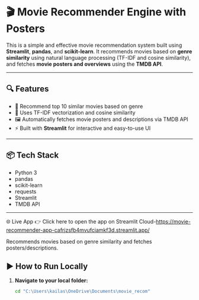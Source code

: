 # 🎬 Movie Recommender Engine with Posters

This is a simple and effective movie recommendation system built using **Streamlit**, **pandas**, and **scikit-learn**. It recommends movies based on **genre similarity** using natural language processing (TF-IDF and cosine similarity), and fetches **movie posters and overviews** using the **TMDB API**.

---

## 🔍 Features

- 🎥 Recommend top 10 similar movies based on genre
- 🧠 Uses TF-IDF vectorization and cosine similarity
- 🖼️ Automatically fetches movie posters and descriptions via TMDB API
- ⚡ Built with **Streamlit** for interactive and easy-to-use UI

---

## 📦 Tech Stack

- Python 3
- pandas
- scikit-learn
- requests
- Streamlit
- TMDB API

---
🌐 Live App
👉 Click here to open the app on Streamlit Cloud-https://movie-recommender-app-cafrjzsfb4mvufciamkf3d.streamlit.app/

Recommends movies based on genre similarity and fetches posters/descriptions.


## ▶️ How to Run Locally

1. **Navigate to your local folder:**
   ```bash
   cd "C:\Users\kailas\OneDrive\Documents\movie_recom"
